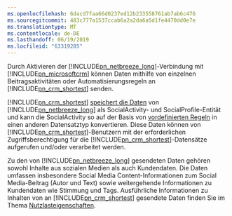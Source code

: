 ```yaml
---
ms.openlocfilehash: 6dacd7faa66d0237ed12b233558761ab7ab6c476
ms.sourcegitcommit: 483c777a1537ccab6a2a2da6a5d1fe4470dd0e7e
ms.translationtype: MT
ms.contentlocale: de-DE
ms.lasthandoff: 06/19/2019
ms.locfileid: "63319285"
---
```

Durch Aktivieren der [!INCLUDE[pn_netbreeze_long](pn-social-engagement-long.md)]-Verbindung mit [!INCLUDE[pn_microsoftcrm](pn-microsoftcrm.md)] können Daten mithilfe von einzelnen Beitragsaktivitäten oder Automatisierungsregeln an [!INCLUDE[pn_crm_shortest](pn-crm-shortest.md)] senden.  
  
 [!INCLUDE[pn_crm_shortest](pn-crm-shortest.md)] [speichert die Daten](https://go.microsoft.com/fwlink/p/?linkid=867082) von [!INCLUDE[pn_netbreeze_long](pn-social-engagement-long.md)] als SocialActivity- und SocialProfile-Entität und kann die SocialActivity so auf der Basis von [vordefinierten Regeln](http://go.microsoft.com/fwlink/p/?LinkID=624394) in einen anderen Datensatztyp konvertieren. Diese Daten können von [!INCLUDE[pn_crm_shortest](pn-crm-shortest.md)]-Benutzern mit der erforderlichen Zugriffsberechtigung für die [!INCLUDE[pn_crm_shortest](pn-crm-shortest.md)]-Datensätze aufgerufen und/oder verarbeitet werden.  
  
 Zu den von [!INCLUDE[pn_netbreeze_long](pn-social-engagement-long.md)] gesendeten Daten gehören sowohl Inhalte aus sozialen Medien als auch Kundendaten. Die Daten umfassen insbesondere Social Media Content-Informationen zum Social Media-Beitrag (Autor und Text) sowie weitergehende Informationen zu Kundendaten wie Stimmung und Tags. Ausführliche Informationen zu Inhalten von an [!INCLUDE[pn_crm_shortest](pn-crm-shortest.md)] gesendete Daten finden Sie im Thema [Nutzlasteigenschaften](http://go.microsoft.com/fwlink/p/?LinkID=799094).